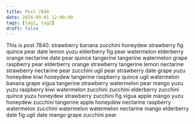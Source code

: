 ```yaml
---
title: Post 7840
date: 2024-09-01 12:00:00
tags: [tag1, tag2]
draft: false
---
```

This is post 7840.
strawberry
banana
zucchini
honeydew
strawberry
fig
quince
pear
date
lemon
yuzu
elderberry
fig
pear
watermelon
elderberry
orange
nectarine
date
pear
quince
tangerine
tangerine
watermelon
grape
raspberry
pear
elderberry
orange
strawberry
tangerine
lemon
nectarine
strawberry
nectarine
pear
zucchini
ugli
pear
strawberry
date
grape
yuzu
honeydew
kiwi
honeydew
tangerine
raspberry
quince
ugli
watermelon
banana
grape
xigua
tangerine
strawberry
watermelon
pear
mango
yuzu
yuzu
raspberry
kiwi
watermelon
zucchini
zucchini
elderberry
zucchini
quince
yuzu
honeydew
strawberry
zucchini
fig
xigua
apple
mango
yuzu
honeydew
zucchini
tangerine
apple
honeydew
nectarine
raspberry
watermelon
zucchini
watermelon
watermelon
nectarine
mango
elderberry
date
fig
ugli
date
mango
grape
zucchini
pear
